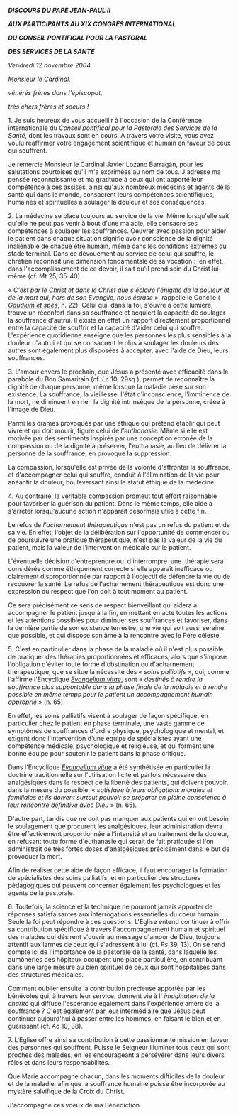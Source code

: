 ***DISCOURS DU PAPE JEAN-PAUL II***

***AUX PARTICIPANTS AU XIX CONGRÈS INTERNATIONAL***

***DU CONSEIL PONTIFICAL POUR LA PASTORAL***

***DES SERVICES DE LA SANTÉ***

*Vendredi 12 novembre 2004*

*Monsieur le Cardinal,*

*vénérés frères dans l'épiscopat,*

*très chers frères et soeurs !*

1. Je suis heureux de vous accueillir à l'occasion de la Conférence internationale du *Conseil pontifical pour la Pastorale des Services de la Santé*, dont les travaux sont en cours. A travers votre visite, vous avez voulu réaffirmer votre engagement scientifique et humain en faveur de ceux qui souffrent.

Je remercie Monsieur le Cardinal Javier Lozano Barragán, pour les salutations courtoises qu'il m'a exprimées au nom de tous. J'adresse ma pensée reconnaissante et ma gratitude à ceux qui ont apporté leur compétence à ces assises, ainsi qu'aux nombreux médecins et agents de la santé qui dans le monde, consacrent leurs compétences scientifiques, humaines et spirituelles à soulager la douleur et ses conséquences.

2. La médecine se place toujours au service de la vie. Même lorsqu'elle sait qu'elle ne peut pas venir à bout d'une maladie, elle consacre ses compétences à soulager les souffrances. Oeuvrer avec passion pour aider le patient dans chaque situation signifie avoir conscience de la dignité inaliénable de chaque être humain, même dans les conditions extrêmes du stade terminal. Dans ce dévouement au service de celui qui souffre, le chrétien reconnaît une dimension fondamentale de sa vocation :  en effet, dans l'accomplissement de ce devoir, il sait qu'il prend soin du Christ lui-même (cf. Mt 25, 35-40).

« *C'est par le Christ et dans le Christ que s'éclaire l'énigme de la douleur et de la mort qui, hors de son Evangile, nous écrase* », rappelle le Concile ( *[Gaudium et spes](http://localhost/archive/hist_councils/ii_vatican_council/documents/vat-ii_cons_19651207_gaudium-et-spes_fr.html)*, n. 22). Celui qui, dans la foi, s'ouvre à cette lumière, trouve un réconfort dans sa souffrance et acquiert la capacité de soulager la souffrance d'autrui. Il existe en effet un rapport directement proportionnel entre la capacité de souffrir et la capacité d'aider celui qui souffre. L'expérience quotidienne enseigne que les personnes les plus sensibles à la douleur d'autrui et qui se consacrent le plus à soulager les douleurs des autres sont également plus disposées à accepter, avec l'aide de Dieu, leurs souffrances.

3. L'amour envers le prochain, que Jésus a présenté avec efficacité dans la parabole du Bon Samaritain (cf. *Lc* 10, 29sq.), permet de reconnaître la dignité de chaque personne, même lorsque la maladie pèse sur son existence. La souffrance, la vieillesse, l'état d'inconscience, l'imminence de la mort, ne diminuent en rien la dignité intrinsèque de la personne, créée à l'image de Dieu.

Parmi les drames provoqués par une éthique qui prétend établir qui peut vivre et qui doit mourir, figure celui de *l'euthanasie*. Même si elle est motivée par des sentiments inspirés par une conception erronée de la compassion ou de la dignité à préserver, l'euthanasie, au lieu de délivrer la personne de la souffrance, en provoque la suppression.

La compassion, lorsqu'elle est privée de la volonté d'affronter la souffrance, et d'accompagner celui qui souffre, conduit à l'élimination de la vie pour anéantir la douleur, bouleversant ainsi le statut éthique de la médecine.

4. Au contraire, la véritable compassion promeut tout effort raisonnable pour favoriser la guérison du patient. Dans le même temps, elle aide à s'arrêter lorsqu'aucune action n'apparaît désormais utile à cette fin.

Le refus de *l'acharnement thérapeutique* n'est pas un refus du patient et de sa vie. En effet, l'objet de la délibération sur l'opportunité de commencer ou de poursuivre une pratique thérapeutique, n'est pas la valeur de la vie du patient, mais la valeur de l'intervention médicale sur le patient.

L'éventuelle décision d'entreprendre ou  d'interrompre  une  thérapie sera considérée comme éthiquement correcte si elle apparaît inefficace ou clairement disproportionnée par rapport à l'objectif de défendre la vie ou de recouvrer la santé. Le refus de l'acharnement thérapeutique est donc une expression du respect que l'on doit à tout moment au patient.

Ce sera précisément ce sens de respect bienveillant qui aidera à accompagner le patient jusqu'à la fin, en mettant en acte toutes les actions et les attentions possibles pour diminuer ses souffrances et favoriser, dans la dernière partie de son existence terrestre, une vie qui soit aussi sereine que possible, et qui dispose son âme à la rencontre avec le Père céleste.

5. C'est en particulier dans la phase de la maladie où il n'est plus possible de pratiquer des thérapies proportionnées et efficaces, alors que s'impose l'obligation d'éviter toute forme d'obstination ou d'acharnement thérapeutique, que se situe la nécessité des « *soins palliatifs* », qui, comme l'affirme l'Encyclique *[Evangelium vitae](http://www.vatican.va/edocs/FRA0204/_INDEX.HTM)*, sont « *destinés à rendre la souffrance plus supportable dans la phase finale de la maladie et à rendre possible en même temps pour le patient un accompagnement humain approprié* » (n. 65).

En effet, les soins palliatifs visent à soulager de façon spécifique, en particulier chez le patient en phase terminale, une vaste gamme de symptômes de souffrances d'ordre physique, psychologique et mental, et exigent donc l'intervention d'une équipe de spécialistes ayant une compétence médicale, psychologique et religieuse, et qui forment une bonne équipe pour soutenir le patient dans la phase critique.

Dans l'Encyclique *[Evangelium vitae](http://www.vatican.va/edocs/FRA0204/_INDEX.HTM)* a été synthétisée en particulier la doctrine traditionnelle sur l'utilisation licite et parfois nécessaire des analgésiques dans le respect de la liberté des patients, qui doivent pouvoir, dans la mesure du possible, « *satisfaire à leurs obligations morales et familiales et ils doivent surtout pouvoir se préparer en pleine conscience à leur rencontre définitive avec Dieu* » (n. 65).

D'autre part, tandis que ne doit pas manquer aux patients qui en ont besoin le soulagement que procurent les analgésiques, leur administration devra être effectivement proportionnée à l'intensité et au traitement de la douleur, en refusant toute forme d'euthanasie qui serait de fait pratiquée si l'on administrait de très fortes doses d'analgésiques précisément dans le but de provoquer la mort.

Afin de réaliser cette aide de façon efficace, il faut encourager la formation de spécialistes des soins palliatifs, et en particulier des structures pédagogiques qui peuvent concerner également les psychologues et les agents de la pastorale.

6. Toutefois, la science et la technique ne pourront jamais apporter de réponses satisfaisantes aux interrogations essentielles du coeur humain. Seule la foi peut répondre à ces questions. L'Eglise entend continuer à offrir sa contribution spécifique à travers l'accompagnement humain et spirituel des malades qui désirent s'ouvrir au message d'amour de Dieu, toujours attentif aux larmes de ceux qui s'adressent à lui (cf. *Ps* 39, 13). On se rend compte ici de l'importance de la pastorale de la santé, dans laquelle les aumôneries des hôpitaux occupent une place particulière, en contribuant dans une large mesure au bien spirituel de ceux qui sont hospitalisés dans des structures médicales.

Comment oublier ensuite la contribution précieuse apportée par les bénévoles qui, à travers leur service, donnent vie à l' *imagination de la charité* qui diffuse l'espérance également dans l'expérience amère de la souffrance ? C'est également par leur intermédiaire que Jésus peut continuer aujourd'hui à passer entre les hommes, en faisant le bien et en guérissant (cf. *Ac* 10, 38).

7. L'Eglise offre ainsi sa contribution à cette passionnante mission en faveur des personnes qui souffrent. Puisse le Seigneur illuminer tous ceux qui sont proches des malades, en les encourageant à persévérer dans leurs divers rôles et dans leurs responsabilités.

Que Marie accompagne chacun, dans les moments difficiles de la douleur et de la maladie, afin que la souffrance humaine puisse être incorporée au mystère salvifique de la Croix du Christ.

J'accompagne ces voeux de ma Bénédiction.